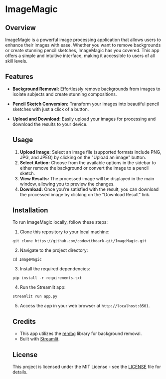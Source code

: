 # ImageMagic

## Overview

ImageMagic is a powerful image processing application that allows users to enhance their images with ease. Whether you want to remove backgrounds or create stunning pencil sketches, ImageMagic has you covered. This app offers a simple and intuitive interface, making it accessible to users of all skill levels.

## Features

- **Background Removal:** Effortlessly remove backgrounds from images to isolate subjects and create stunning compositions.
- **Pencil Sketch Conversion:** Transform your images into beautiful pencil sketches with just a click of a button.
- **Upload and Download:** Easily upload your images for processing and download the results to your device.

  ## Usage

  1. **Upload Image:** Select an image file (supported formats include PNG, JPG, and JPEG) by clicking on the "Upload an image" button.
  2. **Select Action:** Choose from the available options in the sidebar to either remove the background or convert the image to a pencil sketch.
  3. **View Results:** The processed image will be displayed in the main window, allowing you to preview the changes.
  4. **Download:** Once you're satisfied with the result, you can download the processed image by clicking on the "Download Result" link.

  ## Installation

  To run ImageMagic locally, follow these steps:

  1. Clone this repository to your local machine:

  ```
  git clone https://github.com/codewithdark-git/ImageMagic.git
  ```

  2. Navigate to the project directory:

  ```
  cd ImageMagic
  ```

  3. Install the required dependencies:

  ```
  pip install -r requirements.txt
  ```

  4. Run the Streamlit app:

  ```
  streamlit run app.py
  ```

  5. Access the app in your web browser at `http://localhost:8501`.

  ## Credits

  - This app utilizes the [rembg](https://github.com/danielgatis/rembg) library for background removal.
  - Built with [Streamlit](https://streamlit.io/).

  ## License

  This project is licensed under the MIT License - see the [LICENSE](LICENSE) file for details.
  